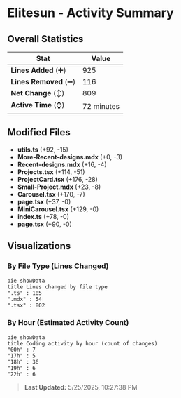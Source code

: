 # Elitesun - Activity Summary 

## Overall Statistics

| Stat                   | Value                                                             |
| ---------------------- | ----------------------------------------------------------------- |
| **Lines Added** (➕)   | 925                                          |
| **Lines Removed** (➖) | 116                                        |
| **Net Change** (↕)    | 809                |
| **Active Time** (⌚)   | 72 minutes |


## Modified Files
- **utils.ts** (+92, -15)
- **More-Recent-designs.mdx** (+0, -3)
- **Recent-designs.mdx** (+16, -4)
- **Projects.tsx** (+114, -51)
- **ProjectCard.tsx** (+176, -28)
- **Small-Project.mdx** (+23, -8)
- **Carousel.tsx** (+170, -7)
- **page.tsx** (+37, -0)
- **MiniCarousel.tsx** (+129, -0)
- **index.ts** (+78, -0)
- **page.tsx** (+90, -0)

## Visualizations

### By File Type (Lines Changed)

```mermaid
pie showData
title Lines changed by file type
".ts" : 185
".mdx" : 54
".tsx" : 802
```

### By Hour (Estimated Activity Count)

```mermaid
pie showData
title Coding activity by hour (count of changes)
"00h" : 7
"17h" : 5
"18h" : 36
"19h" : 6
"22h" : 6
```


> **Last Updated:** 5/25/2025, 10:27:38 PM